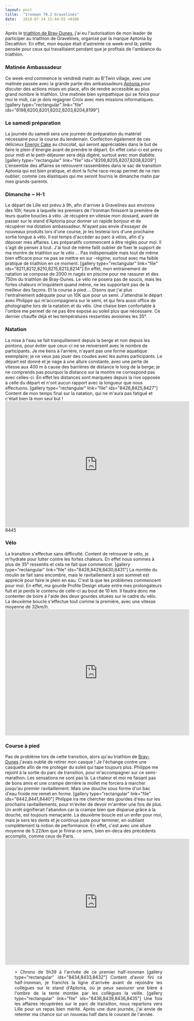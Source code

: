 ```yaml
---
layout: post
title:  "Ironman 70.3 Gravelines"
date:   2018-07-14 15:44:55 +0100
---
```

Après le <a href="http://twomoulins.fr/triathlon-braydunes/">triathlon de Bray-Dunes</a>, j'ai eu l'autorisation de mon leader de participer au triathlon de Gravelines, organisé par la marque Aptonia by Decathlon. En effet, mon équipe était d'astreinte ce week-end là; petite pensée pour ceux qui travaillaient pendant que je profitais de l'ambiance du triathlon.

<h3 style="text-align: justify;">Matinée Ambassadeur</h3>
Ce week-end commence le vendredi matin au B'Twin village, avec une matinée passée avec la grande partie des ambassadeurs <a href="https://www.decathlon.fr/sport/c0-nutrition-sportive/_/N-rinoim" target="_blank" rel="noopener">Aptonia  </a>pour discuter des actions mises en place, afin de rendre accessible au plus grand nombre le triathlon. Une matinée bien sympathique qui se finira pour moi le midi, car je dois regagner Croix avec mes missions informatiques.
[gallery type="rectangular" link="file" ids="8198,8200,8201,8202,8203,8204,8199"]
<h3 style="text-align: justify;">Le samedi préparation</h3>
La journée du samedi sera une journée de préparation du matériel nécessaire pour la course du lendemain. Confection également de ces délicieux <a href="https://www.decathlon.fr/energy-cake-chocolat-3x100g-id_8408970.html" target="_blank" rel="noopener">Energy Cake</a> au chocolat, qui seront appréciables dans le but de faire le plein d'énergie avant de prendre le départ. En effet celui-ci est prévu pour midi et le petit-déjeuner sera déjà digéré, surtout avec mon diabète.
[gallery type="rectangular" link="file" ids="8206,8205,8207,8208,8209"]
L'ensemble des affaires se retrouvent rassemblées dans le sac de transition Aptonia qui est bien pratique, et dont la fiche race-recap permet de ne rien oublier; comme ces élastiques qui me seront fournis le dimanche matin par mes grands-parents.

<h3 style="text-align: justify;">Dimanche ~ H-1</h3>
Le départ de Lille est prévu à 9h, afin d'arriver à Gravelines aux environs des 10h; heure à laquelle les premiers de l'Ironman finissent la première de leurs quatre boucles à vélo.
Je récupère en vitesse mon dossard, avant de passer sur le stand d'Aptonia pour donner un rapide bonjour et de récupérer ma dotation ambassadeur. N'ayant pas envie d'essayer de nouveaux produits lors d'une course, je les testerai lors d'une prochaine sortie longue à vélo.
Il est temps d'accéder au parc à vélos, afin d'y déposer mes affaires. Les préparatifs commencent à être réglés pour moi. Il s'agit de penser à tout. J'ai tout de même failli oublier de fixer le support de ma montre de triathlon sur le vélo ... Pas indispensable mais tout de même bien efficace pour ne pas se mettre en sur -régime; surtout avec ma faible pratique de triathlon en ce moment.
[gallery type="rectangular" link="file" ids="8211,8212,8210,8215,8213,8214"]
En effet, mon entrainement de natation se compose de  2000 m nagés en piscine pour me rassurer et des 750m du triathlon de Bray-Dunes.
Le vélo ne posera pas de soucis, mais les fortes chaleurs m'inquiètent quand même, ne les supportant pas de la meilleur des façons. Et la course à pied ... Disons que j'ai plus l'entraînement adéquate pour un 10K que pour un semi.
J'attendrai le départ avec Philippe qui m'accompagnera sur le semi, et qui fera aussi office de photographe lors de la natation et du vélo. Une chaise bien confortable à l'ombre me permet de ne pas être exposé au soleil plus que nécessaire. Ce dernier chauffe déjà et les températures ressenties avoisines les 35°.

<h3 style="text-align: justify;">Natation</h3>
La mise à l'eau se fait tranquillement depuis la berge et non depuis les pontons, pour éviter que ceux-ci ne se renversent avec le nombre de participants.
Je me tiens à l'arrière, n'ayant pas une forme aquatique exemplaire; je ne veux pas jouer des coudes avec les autres participants.
Le départ est donné et je nage à une allure constante, avec une perte de vitesse aux 400 m à cause des barrières de distance le long de la berge; je ne comprends pas pourquoi la distance sur la montre ne correspond pas avec celles-ci. En effet les distances sont marquées depuis la rive opposée à celle du départ et n'ont aucun rapport avec la longueur que nous effectuons.
[gallery type="rectangular" link="file" ids="8426,8425,8427"]
Content de mon temps final sur la natation, qui ne m'aura pas fatigué et c'était bien là mon seul but !

<center><iframe src="https://www.strava.com/activities/1674453233/embed/a5aa1ef5b33834b9a335a06b45c2b2e2cccc22c7" width="590" height="405" frameborder="0" scrolling="no"></iframe></center>
8445
<h3 style="text-align: justify;">Vélo</h3>
La transition s'effectue sans difficulté. Content de retrouver le vélo, je m'hydrate pour lutter contre les fortes chaleurs. En effet nous sommes à plus de 35° ressentis et cela ne fait que commencer.
[gallery type="rectangular" link="file" ids="8428,8429,8430,8431"]
La montée du moulin se fait sans encombre, mais le ravitaillement à son sommet est apprécié pour faire le plein en eau. C'est là que les problèmes commencent pour moi. En effet, ma gourde Profile Design située entre mes prolongateurs fuit et je perds le contenu de celle-ci au bout de 10 km. Il faudra donc me contenter de boire à l'aide des deux gourdes situées sur le cadre du vélo.
La deuxième boucle s'effectue tout comme la première, avec une vitesse moyenne de 32km/h.

<center><iframe src="https://www.strava.com/activities/1674453571/embed/18182ea5e5096b539d6050832a59941dff8fc267" width="590" height="405" frameborder="0" scrolling="no" data-mce-fragment="1"></iframe></center>
<h3 style="text-align: justify;">Course à pied</h3>
Pas de problème lors de cette transition, alors qu'au triathlon de <a href="http://twomoulins.fr/triathlon-braydunes/">Bray-Dunes</a> j'avais oublié de retirer mon casque ! Je l'échange contre une casquette afin de me protéger du soleil qui tape toujours plus.
Philippe me rejoint à la sortie du parc de transition, pour m'accompagner sur ce semi-marathon. Les sensations ne sont pas là. La chaleur et moi ne faisant pas de bons amis et une crampe derrière le mollet me forcera à marcher jusqu'au premier ravitaillement. Mais une douche sous forme d'un bac d'eau froide me remet en forme.
[gallery type="rectangular" link="file" ids="8442,8441,8440"]
Philippe ira me chercher des gourdes d'eau sur les prochains ravitaillements, pour m'éviter de devoir m'arrêter une fois de plus. Un arrêt signifierait l'abandon car la crampe bien que disparue grâce à la douche, est toujours menaçante.
La deuxième boucle est un enfer pour moi, mais je sers les dents et je continue juste pour terminer, en oubliant complètement la notion de performance. En effet, c'est avec une allure moyenne de 5.22/km que je finirai ce semi, bien en-deca des précédents accomplis, comme ceux de Paris.

<center><iframe src="https://www.strava.com/activities/1676206410/embed/d9ec64b2c051e59a62f3c8401a1585473dfa6ed6" width="590" height="405" frameborder="0" scrolling="no" data-mce-fragment="1"></iframe></center>
<p style="padding-left: 30px; text-align: justify;">> Chrono de 5h39 à l'arrivée de ce premier half-ironman
[gallery type="rectangular" ids="8434,8433,8432"]
Content d'avoir fini ce half-ironman, je franchis la ligne d'arrivée avant de rejoindre les collègues sur le stand d'Aptonia, où je peux savourer une bière à l'ombre de la tente montée par les collègues la veille.
[gallery type="rectangular" link="file" ids="8438,8439,8436,8435"]
Une fois les affaires récupérées sur le parc de transition, nous repartons vers Lille pour un repas bien mérité. Après une dure journée, j'ai envie de retenter ma chance sur un nouveau half dans le courant de l'année.
